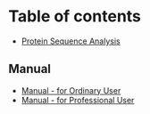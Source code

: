 # Table of contents

* [Protein Sequence Analysis](README.md)

## Manual

* [Manual - for Ordinary User](manual/manual-for-ordinary-user.md)
* [Manual - for Professional User](manual/manual-for-professional-user.md)


